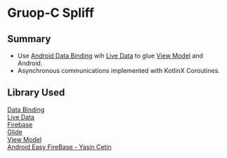 
# Gruop-C Spliff



## Summary
- Use [Android Data Binding](https://developer.android.com/topic/libraries/data-binding) wih [Live Data](https://developer.android.com/topic/libraries/architecture/livedata)  to glue [View Model](https://developer.android.com/topic/libraries/architecture/viewmodel)  and Android.  
- Asynchronous communications implemented with KotlinX Coroutines.



## Library Used

[Data Binding](https://developer.android.com/topic/libraries/data-binding)  
[Live Data](https://developer.android.com/topic/libraries/architecture/livedata)  
[Firebase](https://firebase.google.com/docs/database/android/read-and-write)  
[Glide](https://github.com/bumptech/glide)  
[View Model](https://developer.android.com/topic/libraries/architecture/viewmodel)  
[Android Easy FireBase - Yasin Çetin](https://github.com/yasincetin002/AndroidEasyFirebase)



